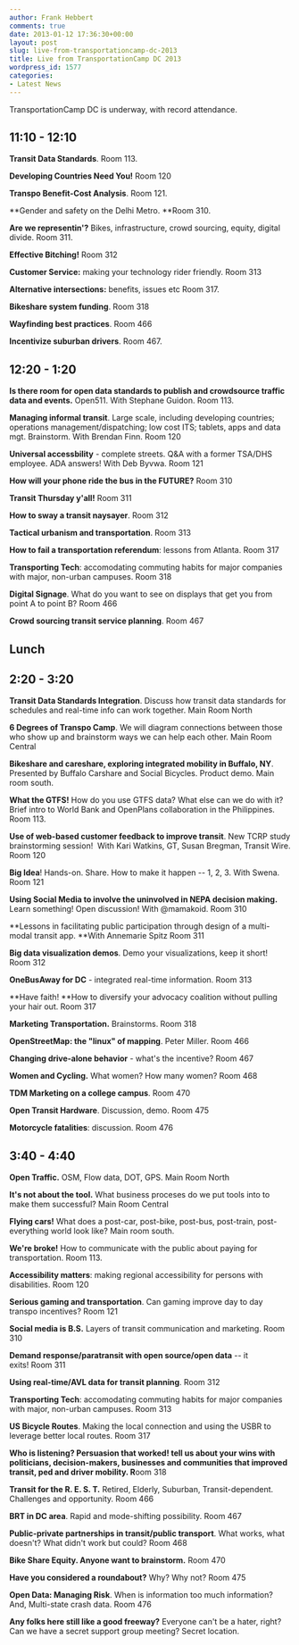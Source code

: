 ```yaml
---
author: Frank Hebbert
comments: true
date: 2013-01-12 17:36:30+00:00
layout: post
slug: live-from-transportationcamp-dc-2013
title: Live from TransportationCamp DC 2013
wordpress_id: 1577
categories:
- Latest News
---
```


TransportationCamp DC is underway, with record attendance.


## 11:10 - 12:10


**Transit Data Standards**. Room 113.

**Developing Countries Need You!** Room 120

**Transpo Benefit-Cost Analysis**. Room 121.

**Gender and safety on the Delhi Metro. **Room 310.

**Are we representin'?** Bikes, infrastructure, crowd sourcing, equity, digital divide. Room 311.

**Effective Bitching!** Room 312

**Customer Service:** making your technology rider friendly. Room 313

**Alternative intersections:** benefits, issues etc Room 317.

**Bikeshare system funding**. Room 318

**Wayfinding best practices**. Room 466

**Incentivize suburban drivers**. Room 467.


## 12:20 - 1:20


**Is there room for open data standards to publish and crowdsource traffic data and events.** Open511. With Stephane Guidon. Room 113.

**Managing informal transit**. Large scale, including developing countries; operations management/dispatching; low cost ITS; tablets, apps and data mgt. Brainstorm. With Brendan Finn. Room 120

**Universal accessbility** - complete streets. Q&A with a former TSA/DHS employee. ADA answers! With Deb Byvwa. Room 121

**How will your phone ride the bus in the FUTURE?** Room 310

**Transit Thursday y'all!** Room 311

**How to sway a transit naysayer**. Room 312

**Tactical urbanism and transportation**. Room 313

**How to fail a transportation referendum**: lessons from Atlanta. Room 317

**Transporting Tech**: accomodating commuting habits for major companies with major, non-urban campuses. Room 318

**Digital Signage**. What do you want to see on displays that get you from point A to point B? Room 466

**Crowd sourcing transit service planning**. Room 467


## Lunch




## 2:20 - 3:20


**Transit Data Standards Integration**. Discuss how transit data standards for schedules and real-time info can work together. Main Room North

**6 Degrees of Transpo Camp**. We will diagram connections between those who show up and brainstorm ways we can help each other. Main Room Central

**Bikeshare and careshare, exploring integrated mobility in Buffalo, NY**. Presented by Buffalo Carshare and Social Bicycles. Product demo. Main room south.

**What the GTFS!** How do you use GTFS data? What else can we do with it? Brief intro to World Bank and OpenPlans collaboration in the Philippines. Room 113.

**Use of web-based customer feedback to improve transit**. New TCRP study brainstorming session!  With Kari Watkins, GT, Susan Bregman, Transit Wire. Room 120

**Big Idea**! Hands-on. Share. How to make it happen -- 1, 2, 3. With Swena. Room 121

**Using Social Media to involve the uninvolved in NEPA decision making.** Learn something! Open discussion! With @mamakoid. Room 310

**Lessons in facilitating public participation through design of a multi-modal transit app. **With Annemarie Spitz Room 311

**Big data visualization demos**. Demo your visualizations, keep it short! Room 312

**OneBusAway for DC** - integrated real-time information. Room 313

**Have faith! **How to diversify your advocacy coalition without pulling your hair out. Room 317

**Marketing Transportation.** Brainstorms. Room 318

**OpenStreetMap: the "linux" of mapping**. Peter Miller. Room 466

**Changing drive-alone behavior** - what's the incentive? Room 467

**Women and Cycling.** What women? How many women? Room 468

**TDM Marketing on a college campus**. Room 470

**Open Transit Hardware**. Discussion, demo. Room 475

**Motorcycle fatalities**: discussion. Room 476



## 3:40 - 4:40


**Open Traffic.** OSM, Flow data, DOT, GPS. Main Room North

**It's not about the tool.** What business proceses do we put tools into to make them successful? Main Room Central

**Flying cars!** What does a post-car, post-bike, post-bus, post-train, post-everything world look like? Main room south.

**We're broke!** How to communicate with the public about paying for transportation. Room 113.

**Accessibility matters**: making regional accessibility for persons with disabilities. Room 120

**Serious gaming and transportation**. Can gaming improve day to day transpo incentives? Room 121

**Social media is B.S.** Layers of transit communication and marketing. Room 310

**Demand response/paratransit with open source/open data** -- it exits! Room 311

**Using real-time/AVL data for transit planning**. Room 312

**Transporting Tech**: accomodating commuting habits for major companies with major, non-urban campuses. Room 313

**US Bicycle Routes**. Making the local connection and using the USBR to leverage better local routes. Room 317

**Who is listening? ****Persuasion that worked! tell us about your wins with politicians, decision-makers, businesses and communities that improved transit, ped and driver mobility.**** R**oom 318

**Transit for the R. E. S. T.** Retired, Elderly, Suburban, Transit-dependent. Challenges and opportunity. Room 466

**BRT in DC area**. Rapid and mode-shifting possibility. Room 467

**Public-private partnerships in transit/public transport**. What works, what doesn't? What didn't work but could? Room 468

**Bike Share Equity. Anyone want to brainstorm.** Room 470

**Have you considered a roundabout?** Why? Why not? Room 475

**Open Data: Managing Risk**. When is information too much information? And, Multi-state crash data. Room 476

**Any folks here still like a good freeway?** Everyone can't be a hater, right? Can we have a secret support group meeting? Secret location.
